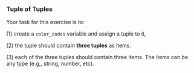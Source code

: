 ### Tuple of Tuples
Your task for this exercise is to:

(1) create a ```color_codes``` variable and assign a tuple to it,

(2) the tuple should contain **three tuples** as items.

(3) each of the three tuples should contain three items. The items can be any type (e.g,, string, number, etc).